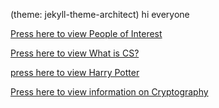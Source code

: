(theme: jekyll-theme-architect)
hi everyone


[Press here to view People of Interest](https://morenmar002.github.io/People-of-Interest.md/)

[Press here to view What is CS?](https://morenmar002.github.io/What-is-CompSci.md/)

[press here to view Harry Potter](https://morenmar002.github.io/harrypotter.md/)

[Press here to view information on Cryptography](https://morenmar002.github.io/cryptography.md/)
